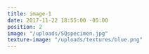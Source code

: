 ```yaml
---
title: image-1
date: 2017-11-22 18:55:00 -05:00
position: 2
image: "/uploads/SQspecimen.jpg"
texture-image: "/uploads/textures/blue.png"
---
```


